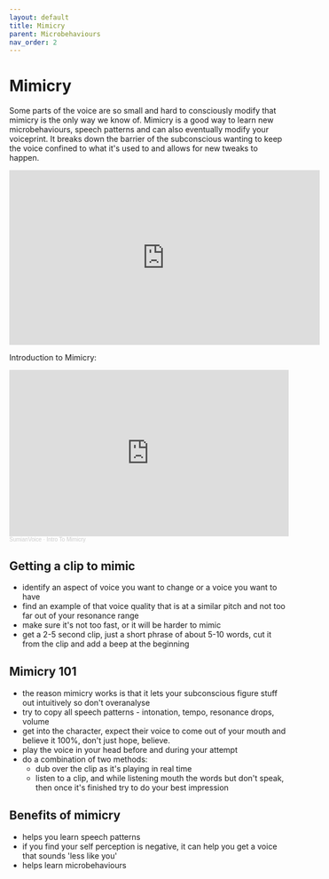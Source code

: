 ```yaml
---
layout: default
title: Mimicry
parent: Microbehaviours
nav_order: 2
---
```

# Mimicry
Some parts of the voice are so small and hard to consciously modify that mimicry is the only way we know of.
Mimicry is a good way to learn new microbehaviours, speech patterns and can also eventually modify your voiceprint. It breaks down the barrier of the subconscious wanting to keep the voice confined to what it's used to and allows for new tweaks to happen.

<p align="left">
  <iframe width="560" height="315" src="https://www.youtube.com/embed/gSr47pNAzeY" title="YouTube video player" frameborder="0" allow="accelerometer; autoplay; clipboard-write; encrypted-media; gyroscope; picture-in-picture" allowfullscreen></iframe>
</p>

Introduction to Mimicry:
<iframe width="100%" height="300" scrolling="no" frameborder="no" allow="autoplay" src="https://w.soundcloud.com/player/?url=https%3A//api.soundcloud.com/tracks/1227340534&color=%23ff5500&auto_play=false&hide_related=false&show_comments=true&show_user=true&show_reposts=false&show_teaser=true&visual=true"></iframe><div style="font-size: 10px; color: #cccccc;line-break: anywhere;word-break: normal;overflow: hidden;white-space: nowrap;text-overflow: ellipsis; font-family: Interstate,Lucida Grande,Lucida Sans Unicode,Lucida Sans,Garuda,Verdana,Tahoma,sans-serif;font-weight: 100;"><a href="https://soundcloud.com/user-312238614" title="SumianVoice" target="_blank" style="color: #cccccc; text-decoration: none;">SumianVoice</a> · <a href="https://soundcloud.com/user-312238614/intro-to-mimicry" title="Intro To Mimicry" target="_blank" style="color: #cccccc; text-decoration: none;">Intro To Mimicry</a></div>


## Getting a clip to mimic
- identify an aspect of voice you want to change or a voice you want to have
- find an example of that voice quality that is at a similar pitch and not too far out of your resonance range
- make sure it's not too fast, or it will be harder to mimic
- get a 2-5 second clip, just a short phrase of about 5-10 words, cut it from the clip and add a beep at the beginning

## Mimicry 101
- the reason mimicry works is that it lets your subconscious figure stuff out intuitively so don't overanalyse
- try to copy all speech patterns - intonation, tempo, resonance drops, volume
- get into the character, expect their voice to come out of your mouth and believe it 100%, don't just hope, believe.
- play the voice in your head before and during your attempt
- do a combination of two methods:
    * dub over the clip as it's playing in real time
    * listen to a clip, and while listening mouth the words but don't speak, then once it's finished try to do your best impression

## Benefits of mimicry
- helps you learn speech patterns
- if you find your self perception is negative, it can help you get a voice that sounds 'less like you'
- helps learn microbehaviours
